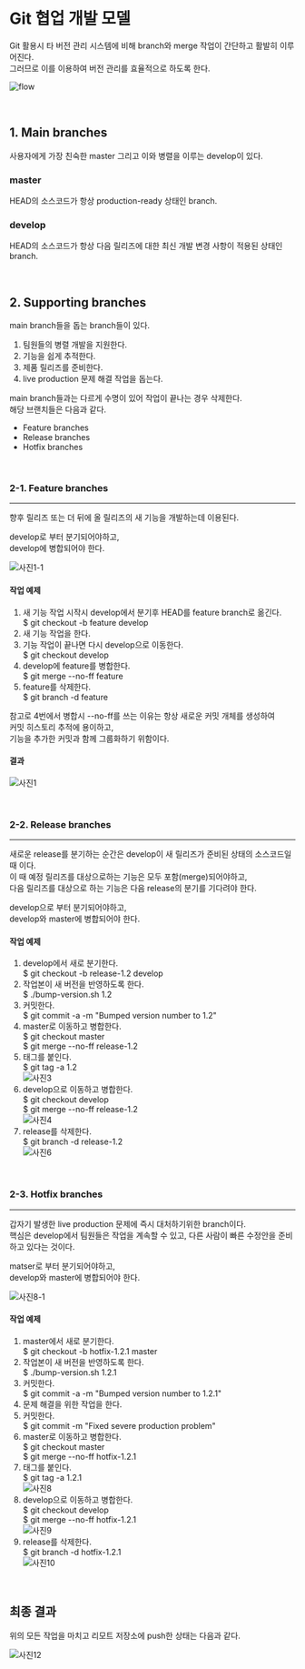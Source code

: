 # Git 협업 개발 모델
Git 활용시 타 버전 관리 시스템에 비해 branch와 merge 작업이 간단하고 활발히 이루어진다.   
그러므로 이를 이용하여 버전 관리를 효율적으로 하도록 한다.   
   
![flow](https://github.com/HongryeolSeong/Study_Git/blob/main/git_branchmodel/refimg/main.png)

<br/>

## 1. Main branches
사용자에게 가장 친숙한 master 그리고 이와 병렬을 이루는 develop이 있다.

### master
HEAD의 소스코드가 항상 production-ready 상태인 branch.

### develop
HEAD의 소스코드가 항상 다음 릴리즈에 대한 최신 개발 변경 사항이 적용된 상태인 branch.

<br/>

## 2. Supporting branches
main branch들을 돕는 branch들이 있다.   
1. 팀원들의 병렬 개발을 지원한다.
2. 기능을 쉽게 추적한다.
3. 제품 릴리즈를 준비한다.
4. live production 문제 해결 작업을 돕는다.   

main branch들과는 다르게 수명이 있어 작업이 끝나는 경우 삭제한다.   
해당 브랜치들은 다음과 같다.   
- Feature branches
- Release branches
- Hotfix branches

<br/>

### 2-1. Feature branches
---
향후 릴리즈 또는 더 뒤에 올 릴리즈의 새 기능을 개발하는데 이용된다.   
   
develop로 부터 분기되어야하고,   
develop에 병합되어야 한다.   
   
![사진1-1](https://github.com/HongryeolSeong/Study_Git/blob/main/git_branchmodel/refimg/1-1.png)   

#### 작업 예제
1. 새 기능 작업 시작시 develop에서 분기후 HEAD를 feature branch로 옮긴다.   
$ git checkout -b feature develop
2. 새 기능 작업을 한다.
3. 기능 작업이 끝나면 다시 develop으로 이동한다.   
$ git checkout develop
4. develop에 feature를 병합한다.   
$ git merge --no-ff feature
5. feature를 삭제한다.   
$ git branch -d feature   
   

참고로 4번에서 병합시 --no-ff를 쓰는 이유는 항상 새로운 커밋 개체를 생성하여   
커밋 히스토리 추적에 용이하고,   
기능을 추가한 커밋과 함께 그룹화하기 위함이다.

#### 결과
![사진1](https://github.com/HongryeolSeong/Study_Git/blob/main/git_branchmodel/refimg/1.png)   

<br/>

### 2-2. Release branches
---
새로운 release를 분기하는 순간은 develop이 새 릴리즈가 준비된 상태의 소스코드일 때 이다.   
이 때 예정 릴리즈를 대상으로하는 기능은 모두 포함(merge)되어야하고,   
다음 릴리즈를 대상으로 하는 기능은 다음 release의 분기를 기다려야 한다.   
   
develop으로 부터 분기되어야하고,   
develop와 master에 병합되어야 한다.   

#### 작업 예제
1. develop에서 새로 분기한다.   
$ git checkout -b release-1.2 develop
2. 작업본이 새 버전을 반영하도록 한다.   
$ ./bump-version.sh 1.2
3. 커밋한다.   
$ git commit -a -m "Bumped version number to 1.2"
4. master로 이동하고 병합한다.   
$ git checkout master   
$ git merge --no-ff release-1.2   
5. 태그를 붙인다.   
$ git tag -a 1.2   
![사진3](https://github.com/HongryeolSeong/Study_Git/blob/main/git_branchmodel/refimg/3.png)   
6. develop으로 이동하고 병합한다.   
$ git checkout develop   
$ git merge --no-ff release-1.2   
![사진4](https://github.com/HongryeolSeong/Study_Git/blob/main/git_branchmodel/refimg/4.png)   
7. release를 삭제한다.   
$ git branch -d release-1.2   
![사진6](https://github.com/HongryeolSeong/Study_Git/blob/main/git_branchmodel/refimg/6.png)   

<br/>

### 2-3. Hotfix branches
---
갑자기 발생한 live production 문제에 즉시 대처하기위한 branch이다.   
핵심은 develop에서 팀원들은 작업을 계속할 수 있고, 다른 사람이 빠른 수정안을 준비하고 있다는 것이다.   
   
matser로 부터 분기되어야하고,   
develop와 master에 병합되어야 한다.   
   
![사진8-1](https://github.com/HongryeolSeong/Study_Git/blob/main/git_branchmodel/refimg/8-1.png)   

#### 작업 예제
1. master에서 새로 분기한다.   
$ git checkout -b hotfix-1.2.1 master
2. 작업본이 새 버전을 반영하도록 한다.   
$ ./bump-version.sh 1.2.1
3. 커밋한다.   
$ git commit -a -m "Bumped version number to 1.2.1"
4. 문제 해결을 위한 작업을 한다.
5. 커밋한다.   
$ git commit -m "Fixed severe production problem"
6. master로 이동하고 병합한다.   
$ git checkout master   
$ git merge --no-ff hotfix-1.2.1   
7. 태그를 붙인다.   
$ git tag -a 1.2.1   
![사진8](https://github.com/HongryeolSeong/Study_Git/blob/main/git_branchmodel/refimg/8.png)   
8. develop으로 이동하고 병합한다.   
$ git checkout develop   
$ git merge --no-ff hotfix-1.2.1   
![사진9](https://github.com/HongryeolSeong/Study_Git/blob/main/git_branchmodel/refimg/9.png)   
9. release를 삭제한다.   
$ git branch -d hotfix-1.2.1   
![사진10](https://github.com/HongryeolSeong/Study_Git/blob/main/git_branchmodel/refimg/10.png)   

<br/>

## 최종 결과
위의 모든 작업을 마치고 리모트 저장소에 push한 상태는 다음과 같다.   
   
![사진12](https://github.com/HongryeolSeong/Study_Git/blob/main/git_branchmodel/refimg/12.png)   
   
   
